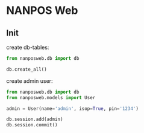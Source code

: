 # NANPOS Web

## Init
create db-tables:
```python
from nanposweb.db import db

db.create_all()
```

create admin user:
```python
from nanposweb.db import db
from nanposweb.models import User

admin = User(name='admin', isop=True, pin='1234')

db.session.add(admin)
db.session.commit()
```